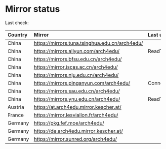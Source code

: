 <script src="./time.js"></script>
# Mirror status
Last check: <script type="text/javascript">localize(1676416816.4767845);</script>

|Country|Mirror|Last update|
|:------|:-----|:----------|
|China|https://mirrors.tuna.tsinghua.edu.cn/arch4edu/|<script type="text/javascript">localize(1676399578);</script>|
|China|https://mirrors.aliyun.com/arch4edu/|ReadTimeout|
|China|https://mirrors.bfsu.edu.cn/arch4edu/|<script type="text/javascript">localize(1676399578);</script>|
|China|https://mirror.iscas.ac.cn/arch4edu/|<script type="text/javascript">localize(1676399578);</script>|
|China|https://mirrors.nju.edu.cn/arch4edu/|<script type="text/javascript">localize(1676356479);</script>|
|China|https://mirrors.pinganyun.com/arch4edu/|ConnectionError|
|China|https://mirrors.sau.edu.cn/arch4edu/|<script type="text/javascript">localize(1673850842);</script>|
|China|https://mirrors.ynu.edu.cn/arch4edu/|ReadTimeout|
|Austria|https://at.arch4edu.mirror.kescher.at/|<script type="text/javascript">localize(1676399578);</script>|
|France|https://mirror.lesviallon.fr/arch4edu/|<script type="text/javascript">localize(1676356479);</script>|
|Germany|https://pkg.fef.moe/arch4edu/|<script type="text/javascript">localize(1676399578);</script>|
|Germany|https://de.arch4edu.mirror.kescher.at/|<script type="text/javascript">localize(1676399578);</script>|
|Germany|https://mirror.sunred.org/arch4edu/|<script type="text/javascript">localize(1676399578);</script>|

<script src="./tablefilter/tablefilter.js"></script>
<script src="./table.js"></script>